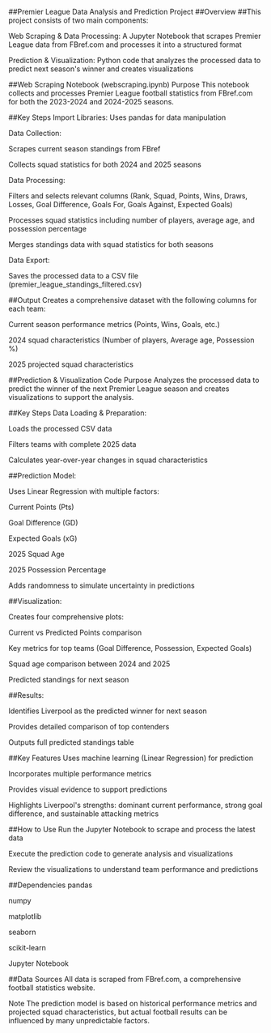 ##Premier League Data Analysis and Prediction Project
##Overview
##This project consists of two main components:

Web Scraping & Data Processing: A Jupyter Notebook that scrapes Premier League data from FBref.com and processes it into a structured format

Prediction & Visualization: Python code that analyzes the processed data to predict next season's winner and creates visualizations

##Web Scraping Notebook (webscraping.ipynb)
Purpose
This notebook collects and processes Premier League football statistics from FBref.com for both the 2023-2024 and 2024-2025 seasons.

##Key Steps
Import Libraries: Uses pandas for data manipulation

Data Collection:

Scrapes current season standings from FBref

Collects squad statistics for both 2024 and 2025 seasons

Data Processing:

Filters and selects relevant columns (Rank, Squad, Points, Wins, Draws, Losses, Goal Difference, Goals For, Goals Against, Expected Goals)

Processes squad statistics including number of players, average age, and possession percentage

Merges standings data with squad statistics for both seasons

Data Export:

Saves the processed data to a CSV file (premier_league_standings_filtered.csv)

##Output
Creates a comprehensive dataset with the following columns for each team:

Current season performance metrics (Points, Wins, Goals, etc.)

2024 squad characteristics (Number of players, Average age, Possession %)

2025 projected squad characteristics

##Prediction & Visualization Code
Purpose
Analyzes the processed data to predict the winner of the next Premier League season and creates visualizations to support the analysis.

##Key Steps
Data Loading & Preparation:

Loads the processed CSV data

Filters teams with complete 2025 data

Calculates year-over-year changes in squad characteristics

##Prediction Model:

Uses Linear Regression with multiple factors:

Current Points (Pts)

Goal Difference (GD)

Expected Goals (xG)

2025 Squad Age

2025 Possession Percentage

Adds randomness to simulate uncertainty in predictions

##Visualization:

Creates four comprehensive plots:

Current vs Predicted Points comparison

Key metrics for top teams (Goal Difference, Possession, Expected Goals)

Squad age comparison between 2024 and 2025

Predicted standings for next season

##Results:

Identifies Liverpool as the predicted winner for next season

Provides detailed comparison of top contenders

Outputs full predicted standings table

##Key Features
Uses machine learning (Linear Regression) for prediction

Incorporates multiple performance metrics

Provides visual evidence to support predictions

Highlights Liverpool's strengths: dominant current performance, strong goal difference, and sustainable attacking metrics

##How to Use
Run the Jupyter Notebook to scrape and process the latest data

Execute the prediction code to generate analysis and visualizations

Review the visualizations to understand team performance and predictions

##Dependencies
pandas

numpy

matplotlib

seaborn

scikit-learn

Jupyter Notebook

##Data Sources
All data is scraped from FBref.com, a comprehensive football statistics website.

Note
The prediction model is based on historical performance metrics and projected squad characteristics, but actual football results can be influenced by many unpredictable factors.
